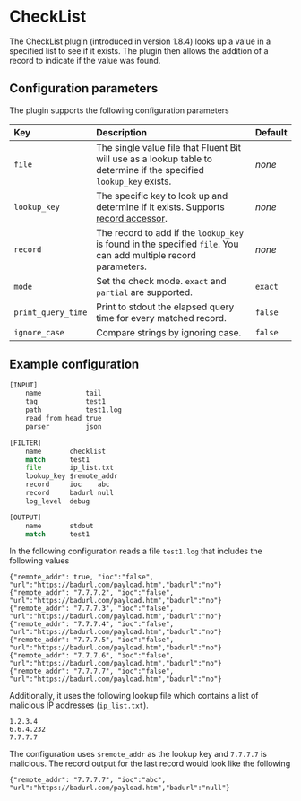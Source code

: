 # CheckList

The CheckList plugin (introduced in version 1.8.4) looks up a value in a specified list to see if it exists. The plugin then allows the addition of a record to indicate if the value was found.

## Configuration parameters

The plugin supports the following configuration parameters

| Key | Description | Default |
| :-- | :---------- | :------ |
| `file` | The single value file that Fluent Bit will use as a lookup table to determine if the specified `lookup_key` exists. | _none_ |
| `lookup_key` | The specific key to look up and determine if it exists. Supports [record accessor](administration/configuring-fluent-bit/classic-mode/record-accessor). | _none_ |
| `record` | The record to add if the `lookup_key` is found in the specified `file`. You can add multiple record parameters. | _none_ |
| `mode` | Set the check mode. `exact` and `partial` are supported. | `exact`|
| `print_query_time` | Print to stdout the elapsed query time for every matched record. | `false` |
| `ignore_case` | Compare strings by ignoring case. | `false` |

## Example configuration

```python
[INPUT]
    name           tail
    tag            test1
    path           test1.log
    read_from_head true
    parser         json

[FILTER]
    name       checklist
    match      test1
    file       ip_list.txt
    lookup_key $remote_addr
    record     ioc    abc
    record     badurl null
    log_level  debug

[OUTPUT]
    name       stdout
    match      test1
```

In the following configuration reads a file `test1.log` that includes the following values

```text
{"remote_addr": true, "ioc":"false", "url":"https://badurl.com/payload.htm","badurl":"no"}
{"remote_addr": "7.7.7.2", "ioc":"false", "url":"https://badurl.com/payload.htm","badurl":"no"}
{"remote_addr": "7.7.7.3", "ioc":"false", "url":"https://badurl.com/payload.htm","badurl":"no"}
{"remote_addr": "7.7.7.4", "ioc":"false", "url":"https://badurl.com/payload.htm","badurl":"no"}
{"remote_addr": "7.7.7.5", "ioc":"false", "url":"https://badurl.com/payload.htm","badurl":"no"}
{"remote_addr": "7.7.7.6", "ioc":"false", "url":"https://badurl.com/payload.htm","badurl":"no"}
{"remote_addr": "7.7.7.7", "ioc":"false", "url":"https://badurl.com/payload.htm","badurl":"no"}

```

Additionally, it uses  the following lookup file which contains a list of malicious IP addresses (`ip_list.txt`).

```text
1.2.3.4
6.6.4.232
7.7.7.7
```

The configuration uses `$remote_addr` as the lookup key and `7.7.7.7` is malicious. The record output for the last record would look like the following

```text
{"remote_addr": "7.7.7.7", "ioc":"abc", "url":"https://badurl.com/payload.htm","badurl":"null"}
```
